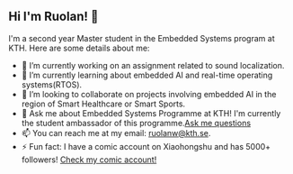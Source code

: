 ## Hi I'm Ruolan! 👋

I'm a second year Master student in the Embedded Systems program at KTH. Here are some details about me:

- 🔭 I’m currently working on an assignment related to sound localization.
- 🌱 I’m currently learning about embedded AI and real-time operating systems(RTOS).
- 👯 I’m looking to collaborate on projects involving embedded AI in the region of Smart Healthcare or Smart Sports.
- 💬 Ask me about Embedded Systems Programme at KTH! I'm currently the student ambassador of this programme.[Ask me questions](https://www.kth.se/en/studies/master/embedded-systems/students/ruolan-1.1350111)
- 📫 You can reach me at my email: ruolanw@kth.se.
- ⚡ Fun fact: I have a comic account on Xiaohongshu and has 5000+ followers! [Check my comic account!](https://www.xiaohongshu.com/user/profile/5f4a35e5000000000101f5ee)
